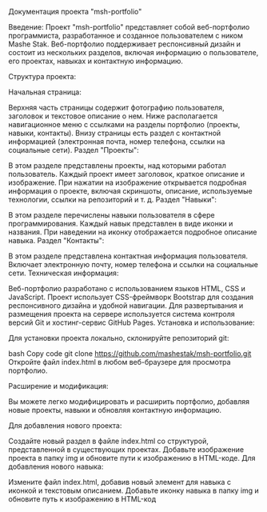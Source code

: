Документация проекта "msh-portfolio"

Введение:
Проект "msh-portfolio" представляет собой веб-портфолио программиста, разработанное и созданное пользователем с ником Mashe Stak. Веб-портфолио поддерживает респонсивный дизайн и состоит из нескольких разделов, включая информацию о пользователе, его проектах, навыках и контактную информацию.

Структура проекта:

Начальная страница:

Верхняя часть страницы содержит фотографию пользователя, заголовок и текстовое описание о нем.
Ниже располагается навигационное меню с ссылками на разделы портфолио (проекты, навыки, контакты).
Внизу страницы есть раздел с контактной информацией (электронная почта, номер телефона, ссылки на социальные сети).
Раздел "Проекты":

В этом разделе представлены проекты, над которыми работал пользователь.
Каждый проект имеет заголовок, краткое описание и изображение.
При нажатии на изображение открывается подробная информация о проекте, включая скриншоты, описание, используемые технологии, ссылки на репозиторий и т. д.
Раздел "Навыки":

В этом разделе перечислены навыки пользователя в сфере программирования.
Каждый навык представлен в виде иконки и названия.
При наведении на иконку отображается подробное описание навыка.
Раздел "Контакты":

В этом разделе представлена контактная информация пользователя.
Включает электронную почту, номер телефона и ссылки на социальные сети.
Техническая информация:

Веб-портфолио разработано с использованием языков HTML, CSS и JavaScript.
Проект использует CSS-фреймворк Bootstrap для создания респонсивного дизайна и удобной навигации.
Для развертывания и размещения проекта на сервере используется система контроля версий Git и хостинг-сервис GitHub Pages.
Установка и использование:

Для установки проекта локально, склонируйте репозиторий git:

bash
Copy code
git clone https://github.com/mashestak/msh-portfolio.git
Откройте файл index.html в любом веб-браузере для просмотра портфолио.

Расширение и модификация:

Вы можете легко модифицировать и расширить портфолио, добавляя новые проекты, навыки и обновляя контактную информацию.

Для добавления нового проекта:

Создайте новый раздел в файле index.html со структурой, представленной в существующих проектах.
Добавьте изображение проекта в папку img и обновите пути к изображению в HTML-коде.
Для добавления нового навыка:

Измените файл index.html, добавив новый элемент для навыка с иконкой и текстовым описанием.
Добавьте иконку навыка в папку img и обновите путь к изображению в HTML-код
